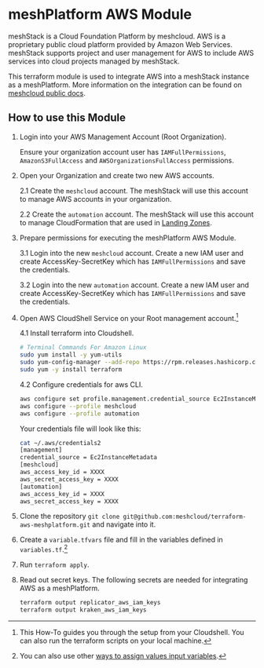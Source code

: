# meshPlatform AWS Module

meshStack is a Cloud Foundation Platform by meshcloud. AWS is a proprietary public cloud platform provided by Amazon Web Services. meshStack supports project and user management for AWS to include AWS services into cloud projects managed by meshStack.

This terraform module is used to integrate AWS into a meshStack instance as a meshPlatform. More information on the integration can be found on [meshcloud public docs](https://docs.meshcloud.io/docs/meshstack.aws.index.html).

## How to use this Module

1. Login into your AWS Management Account (Root Organization).

    Ensure your organization account user has `IAMFullPermissions`,  `AmazonS3FullAccess` and `AWSOrganizationsFullAccess` permissions.

2. Open your Organization and create two new AWS accounts.

    2.1 Create the `meshcloud` account. The meshStack will use this account to manage AWS accounts in your organization.

    2.2 Create the `automation` account. The meshStack will use this account to manage CloudFormation that are used in [Landing Zones](https://docs.meshcloud.io/docs/meshcloud.landing-zones.html).

3. Prepare permissions for executing the meshPlatform AWS Module.

    3.1 Login into the new `meshcloud` account. Create a new IAM user and create AccessKey-SecretKey which has `IAMFullPermissions` and save the credentials.

    3.2 Login into the new `automation` account. Create a new IAM user and create AccessKey-SecretKey which has `IAMFullPermissions` and save the credentials.

4. Open AWS CloudShell Service on your Root management account.[^1]

    4.1 Install terraform into Cloudshell.

    ```sh
    # Terminal Commands For Amazon Linux
    sudo yum install -y yum-utils
    sudo yum-config-manager --add-repo https://rpm.releases.hashicorp.com/AmazonLinux/hashicorp.repo
    sudo yum -y install terraform
    ```

    4.2 Configure credentials for aws CLI.

    ```sh
    aws configure set profile.management.credential_source Ec2InstanceMetadata
    aws configure --profile meshcloud
    aws configure --profile automation
    ```

    Your credentials file will look like this:

    ```sh
    cat ~/.aws/credentials2
    [management]
    credential_source = Ec2InstanceMetadata
    [meshcloud]
    aws_access_key_id = XXXX
    aws_secret_access_key = XXXX
    [automation]
    aws_access_key_id = XXXX
    aws_secret_access_key = XXXX
    ```

5. Clone the repository `git clone git@github.com:meshcloud/terraform-aws-meshplatform.git` and navigate into it.

6. Create a `variable.tfvars` file and fill in the variables defined in `variables.tf`.[^2]

7. Run `terraform apply`.

8. Read out secret keys.
    The following secrets are needed for integrating AWS as a meshPlatform.

    ```sh
    terraform output replicator_aws_iam_keys
    terraform output kraken_aws_iam_keys
    ```

[^1]: This How-To guides you through the setup from your Cloudshell. You can also run the terraform scripts on your local machine.
[^2]: You can also use other [ways to assign values input variables](https://www.terraform.io/language/values/variables#assigning-values-to-root-module-variables).

